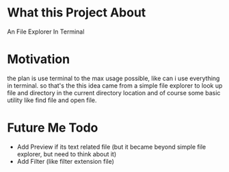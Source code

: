 # What this Project About

An File Explorer In Terminal 

#  Motivation

the plan is use terminal to the max usage possible, like can i use everything in terminal. so that's the this idea came from a simple file explorer to look up file and directory in the current directory location and of course some basic utility like find file and open file.

# Future Me Todo

- Add Preview if its text related file (but it became beyond simple file explorer, but need to think about it)
- Add Filter (like filter extension file)